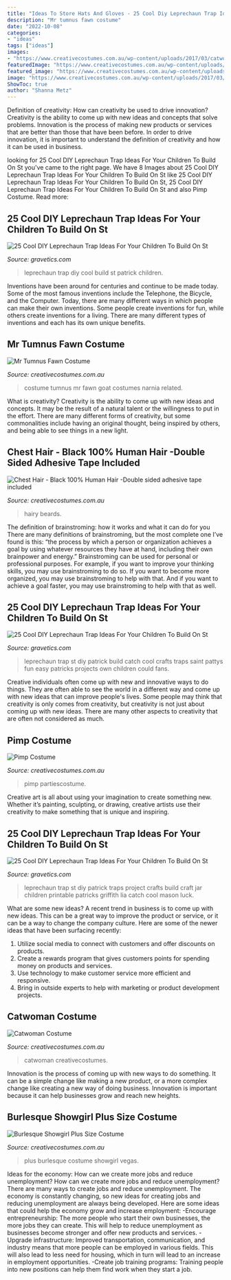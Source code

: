 ```yaml
---
title: "Ideas To Store Hats And Gloves - 25 Cool Diy Leprechaun Trap Ideas For Your Children To Build On St"
description: "Mr tumnus fawn costume"
date: "2022-10-08"
categories:
- "ideas"
tags: ["ideas"]
images:
- "https://www.creativecostumes.com.au/wp-content/uploads/2017/03/catwoman-420x560.jpg"
featuredImage: "https://www.creativecostumes.com.au/wp-content/uploads/2012/01/pimp3-510x869.jpg"
featured_image: "https://www.creativecostumes.com.au/wp-content/uploads/2018/07/CC_April_18_231-510x680.jpg"
image: "https://www.creativecostumes.com.au/wp-content/uploads/2017/03/catwoman-420x560.jpg"
ShowToc: true
author: "Shanna Metz"
---
```



Definition of creativity: How can creativity be used to drive innovation?
Creativity is the ability to come up with new ideas and concepts that solve problems. Innovation is the process of making new products or services that are better than those that have been before. In order to drive innovation, it is important to understand the definition of creativity and how it can be used in business.

	

		
looking for 25 Cool DIY Leprechaun Trap Ideas For Your Children To Build On St you've came to the right page. We have 8 Images about 25 Cool DIY Leprechaun Trap Ideas For Your Children To Build On St like 25 Cool DIY Leprechaun Trap Ideas For Your Children To Build On St, 25 Cool DIY Leprechaun Trap Ideas For Your Children To Build On St and also Pimp Costume. Read more:
		
    
## 25 Cool DIY Leprechaun Trap Ideas For Your Children To Build On St

<img loading=lazy src="https://www.gravetics.com/wp-content/uploads/2017/08/Cool-DIY-Leprechaun-Trap-Ideas.jpg" onerror="this.onerror=null;this.src='https://tse1.mm.bing.net/th?id=OIP.qnJlA0Ut1-3iTaTM4vKmKgAAAA&amp;pid=15.1';" alt="25 Cool DIY Leprechaun Trap Ideas For Your Children To Build On St">

_Source: gravetics.com_

>leprechaun trap diy cool build st patrick children. 

	

Inventions have been around for centuries and continue to be made today. Some of the most famous inventions include the Telephone, the Bicycle, and the Computer. Today, there are many different ways in which people can make their own inventions. Some people create inventions for fun, while others create inventions for a living. There are many different types of inventions and each has its own unique benefits.

    
## Mr Tumnus Fawn Costume

<img loading=lazy src="https://www.creativecostumes.com.au/wp-content/uploads/2018/07/CC_April_18_231-510x680.jpg" onerror="this.onerror=null;this.src='https://tse1.mm.bing.net/th?id=OIP.l9n1OJ8bZRhCWcle3I0TrwHaJ4&amp;pid=15.1';" alt="Mr Tumnus Fawn Costume">

_Source: creativecostumes.com.au_

>costume tumnus mr fawn goat costumes narnia related. 

	

What is creativity?
Creativity is the ability to come up with new ideas and concepts. It may be the result of a natural talent or the willingness to put in the effort. There are many different forms of creativity, but some commonalities include having an original thought, being inspired by others, and being able to see things in a new light.

    
## Chest Hair - Black 100% Human Hair -Double Sided Adhesive Tape Included

<img loading=lazy src="https://www.creativecostumes.com.au/wp-content/uploads/2020/10/Chest-Hair-Black.jpg" onerror="this.onerror=null;this.src='https://tse1.mm.bing.net/th?id=OIP.eRnf9hJ4sJ7mlddRj24z5AAAAA&amp;pid=15.1';" alt="Chest Hair - Black 100% Human Hair -Double sided adhesive tape included">

_Source: creativecostumes.com.au_

>hairy beards. 

	

The definition of brainstroming: how it works and what it can do for you
There are many definitions of brainstroming, but the most complete one I’ve found is this: “the process by which a person or organization achieves a goal by using whatever resources they have at hand, including their own brainpower and energy.” Brainstroming can be used for personal or professional purposes. For example, if you want to improve your thinking skills, you may use brainstroming to do so. If you want to become more organized, you may use brainstroming to help with that. And if you want to achieve a goal faster, you may use brainstroming to help with that as well.

    
## 25 Cool DIY Leprechaun Trap Ideas For Your Children To Build On St

<img loading=lazy src="https://www.gravetics.com/wp-content/uploads/2017/08/DIY-If-your-kids-are-older-you-could-also-build-your-own-Leprechaun-trap..jpg" onerror="this.onerror=null;this.src='https://tse1.mm.bing.net/th?id=OIP.VUMzPia8zECBzK0MB2Qq8gAAAA&amp;pid=15.1';" alt="25 Cool DIY Leprechaun Trap Ideas For Your Children To Build On St">

_Source: gravetics.com_

>leprechaun trap st diy patrick build catch cool crafts traps saint pattys fun easy patricks projects own children could fans. 

	

Creative individuals often come up with new and innovative ways to do things. They are often able to see the world in a different way and come up with new ideas that can improve people's lives. Some people may think that creativity is only comes from creativity, but creativity is not just about coming up with new ideas. There are many other aspects to creativity that are often not considered as much.

    
## Pimp Costume

<img loading=lazy src="https://www.creativecostumes.com.au/wp-content/uploads/2012/01/pimp3-510x869.jpg" onerror="this.onerror=null;this.src='https://tse2.mm.bing.net/th?id=OIP.eU5UFTeRvKm5L9A3su613wHaMn&amp;pid=15.1';" alt="Pimp Costume">

_Source: creativecostumes.com.au_

>pimp partiescostume. 

	

Creative art is all about using your imagination to create something new. Whether it’s painting, sculpting, or drawing, creative artists use their creativity to make something that is unique and inspiring.

    
## 25 Cool DIY Leprechaun Trap Ideas For Your Children To Build On St

<img loading=lazy src="https://www.gravetics.com/wp-content/uploads/2017/08/Make-this-adorable-Leprechaun-trap-with-your-kids..jpg" onerror="this.onerror=null;this.src='https://tse1.mm.bing.net/th?id=OIP.aNZ-aT6oUx_Q1zlH-t3cjAHaLE&amp;pid=15.1';" alt="25 Cool DIY Leprechaun Trap Ideas For Your Children To Build On St">

_Source: gravetics.com_

>leprechaun trap st diy patrick traps project crafts build craft jar children printable patricks griffith lia catch cool mason luck. 

	

What are some new ideas?
A recent trend in business is to come up with new ideas. This can be a great way to improve the product or service, or it can be a way to change the company culture. Here are some of the newer ideas that have been surfacing recently: 
1. Utilize social media to connect with customers and offer discounts on products.
2. Create a rewards program that gives customers points for spending money on products and services. 
3. Use technology to make customer service more efficient and responsive. 
4. Bring in outside experts to help with marketing or product development projects.

    
## Catwoman Costume

<img loading=lazy src="https://www.creativecostumes.com.au/wp-content/uploads/2017/03/catwoman-420x560.jpg" onerror="this.onerror=null;this.src='https://tse3.mm.bing.net/th?id=OIP.dK0I1ZqZWXmzgxsK1ItqqQAAAA&amp;pid=15.1';" alt="Catwoman Costume">

_Source: creativecostumes.com.au_

>catwoman creativecostumes. 

	

Innovation is the process of coming up with new ways to do something. It can be a simple change like making a new product, or a more complex change like creating a new way of doing business. Innovation is important because it can help businesses grow and reach new heights.

    
## Burlesque Showgirl Plus Size Costume

<img loading=lazy src="https://www.creativecostumes.com.au/wp-content/uploads/2018/07/CC_April_18_099-510x680.jpg" onerror="this.onerror=null;this.src='https://tse3.mm.bing.net/th?id=OIP.C1LB3ymVHeft9oVWNbVzSAHaJ4&amp;pid=15.1';" alt="Burlesque Showgirl Plus Size Costume">

_Source: creativecostumes.com.au_

>plus burlesque costume showgirl vegas. 

	

Ideas for the economy: How can we create more jobs and reduce unemployment?
How can we create more jobs and reduce unemployment?
There are many ways to create jobs and reduce unemployment. The economy is constantly changing, so new ideas for creating jobs and reducing unemployment are always being developed. Here are some ideas that could help the economy grow and increase employment: 
-Encourage entrepreneurship: The more people who start their own businesses, the more jobs they can create. This will help to reduce unemployment as businesses become stronger and offer new products and services. 
-Upgrade infrastructure: Improved transportation, communication, and industry means that more people can be employed in various fields. This will also lead to less need for housing, which in turn will lead to an increase in employment opportunities. 
-Create job training programs: Training people into new positions can help them find work when they start a job.

